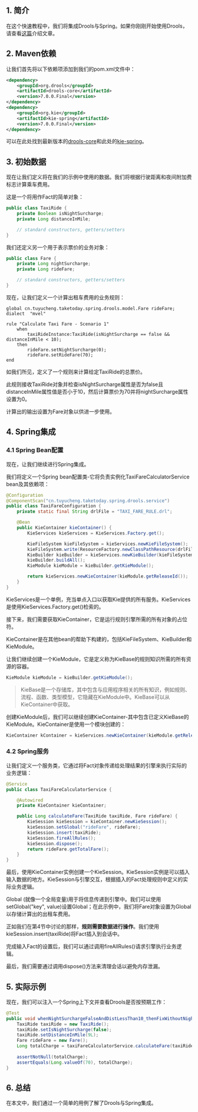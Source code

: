 ## 1. 简介

在这个快速教程中，我们将集成Drools与Spring。如果你刚刚开始使用Drools，请查看[这篇](https://www.baeldung.com/drools)介绍文章。

## 2. Maven依赖

让我们首先将以下依赖项添加到我们的pom.xml文件中：

```xml
<dependency>
    <groupId>org.drools</groupId>
    <artifactId>drools-core</artifactId>
    <version>7.0.0.Final</version>
</dependency>
<dependency>
    <groupId>org.kie</groupId>
    <artifactId>kie-spring</artifactId>
    <version>7.0.0.Final</version>
</dependency>
```

可以在此处找到最新版本的[drools-core](https://central.sonatype.com/artifact/org.drools/drools-core/8.34.0.Final)和此处的[kie-spring](https://central.sonatype.com/artifact/org.kie/kie-spring/7.73.0.Final)。

## 3. 初始数据

现在让我们定义将在我们的示例中使用的数据。我们将根据行驶距离和夜间附加费标志计算乘车费用。

这是一个将用作Fact的简单对象：

```java
public class TaxiRide {
    private Boolean isNightSurcharge;
    private Long distanceInMile;

    // standard constructors, getters/setters
}
```

我们还定义另一个用于表示票价的业务对象：

```java
public class Fare {
    private Long nightSurcharge;
    private Long rideFare;

    // standard constructors, getters/setters
}
```

现在，让我们定义一个计算出租车费用的业务规则：

```drl
global cn.tuyucheng.taketoday.spring.drools.model.Fare rideFare;
dialect  "mvel"

rule "Calculate Taxi Fare - Scenario 1"
    when
        taxiRideInstance:TaxiRide(isNightSurcharge == false && distanceInMile < 10);
    then
      	rideFare.setNightSurcharge(0);
       	rideFare.setRideFare(70);
end
```

如我们所见，定义了一个规则来计算给定TaxiRide的总票价。

此规则接收TaxiRide对象并检查isNightSurcharge属性是否为false且distanceInMile属性值是否小于10，然后计算票价为70并将nightSurcharge属性设置为0。

计算出的输出设置为Fare对象以供进一步使用。

## 4. Spring集成

### 4.1 Spring Bean配置

现在，让我们继续进行Spring集成。

我们将定义一个Spring bean配置类-它将负责实例化TaxiFareCalculatorService bean及其依赖项：

```java
@Configuration
@ComponentScan("cn.tuyucheng.taketoday.spring.drools.service")
public class TaxiFareConfiguration {
    private static final String drlFile = "TAXI_FARE_RULE.drl";

    @Bean
    public KieContainer kieContainer() {
        KieServices kieServices = KieServices.Factory.get();

        KieFileSystem kieFileSystem = kieServices.newKieFileSystem();
        kieFileSystem.write(ResourceFactory.newClassPathResource(drlFile));
        KieBuilder kieBuilder = kieServices.newKieBuilder(kieFileSystem);
        kieBuilder.buildAll();
        KieModule kieModule = kieBuilder.getKieModule();

        return kieServices.newKieContainer(kieModule.getReleaseId());
    }
}
```

KieServices是一个单例，充当单点入口以获取Kie提供的所有服务。KieServices是使用KieServices.Factory.get()检索的。

接下来，我们需要获取KieContainer，它是运行规则引擎所需的所有对象的占位符。

KieContainer是在其他bean的帮助下构建的，包括KieFileSystem、KieBuilder和KieModule。

让我们继续创建一个KieModule，它是定义称为KieBase的规则知识所需的所有资源的容器。

```java
KieModule kieModule = kieBuilder.getKieModule();
```

>   KieBase是一个存储库，其中包含与应用程序相关的所有知识，例如规则、流程、函数、类型模型，它隐藏在KieModule中。KieBase可以从KieContainer中获取。

创建KieModule后，我们可以继续创建KieContainer-其中包含已定义KieBase的KieModule。KieContainer是使用一个模块创建的：

```java
KieContainer kContainer = kieServices.newKieContainer(kieModule.getReleaseId());
```

### 4.2 Spring服务

让我们定义一个服务类，它通过将Fact对象传递给处理结果的引擎来执行实际的业务逻辑：

```java
@Service
public class TaxiFareCalculatorService {

    @Autowired
    private KieContainer kieContainer;

    public Long calculateFare(TaxiRide taxiRide, Fare rideFare) {
        KieSession kieSession = kieContainer.newKieSession();
        kieSession.setGlobal("rideFare", rideFare);
        kieSession.insert(taxiRide);
        kieSession.fireAllRules();
        kieSession.dispose();
        return rideFare.getTotalFare();
    }
}
```

最后，使用KieContainer实例创建一个KieSession。KieSession实例是可以插入输入数据的地方。KieSession与引擎交互，根据插入的Fact处理规则中定义的实际业务逻辑。

Global (就像一个全局变量)用于将信息传递到引擎中。我们可以使用setGlobal("key", value)设置Global；在此示例中，我们将Fare对象设置为Global以存储计算出的出租车费用。

正如我们在第4节中讨论的那样，**规则需要数据进行操作**。我们使用kieSession.insert(taxiRide)将Fact插入到会话中。

完成输入Fact的设置后，我们可以通过调用fireAllRules()请求引擎执行业务逻辑。

最后，我们需要通过调用dispose()方法来清理会话以避免内存泄漏。

## 5. 实际示例

现在，我们可以注入一个Spring上下文并查看Drools是否按预期工作：

```java
@Test
public void whenNightSurchargeFalseAndDistLessThan10_thenFixWithoutNightSurcharge() {
    TaxiRide taxiRide = new TaxiRide();
    taxiRide.setIsNightSurcharge(false);
    taxiRide.setDistanceInMile(9L);
    Fare rideFare = new Fare();
    Long totalCharge = taxiFareCalculatorService.calculateFare(taxiRide, rideFare);
 
    assertNotNull(totalCharge);
    assertEquals(Long.valueOf(70), totalCharge);
}
```

## 6. 总结

在本文中，我们通过一个简单的用例了解了Drools与Spring集成。